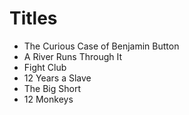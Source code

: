 # Titles
- The Curious Case of Benjamin Button
- A River Runs Through It
- Fight Club
- 12 Years a Slave
- The Big Short
- 12 Monkeys
